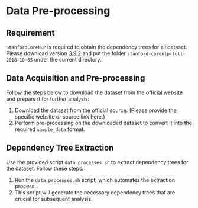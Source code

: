# Data Pre-processing

## Requirement

`StanfordCoreNLP` is required to obtain the dependency trees for all dataset. Please download version [3.9.2](https://stanfordnlp.github.io/CoreNLP/history.html) and put the folder `stanford-corenlp-full-2018-10-05` under the current directory.

## Data Acquisition and Pre-processing

Follow the steps below to download the dataset from the official website and prepare it for further analysis:

1. Download the dataset from the official source. (Please provide the specific website or source link here.)
2. Perform pre-processing on the downloaded dataset to convert it into the required `sample_data` format.

## Dependency Tree Extraction

Use the provided script `data_processes.sh` to extract dependency trees for the dataset. Follow these steps:

1. Run the `data_processes.sh` script, which automates the extraction process.
2. This script will generate the necessary dependency trees that are crucial for subsequent analysis.


